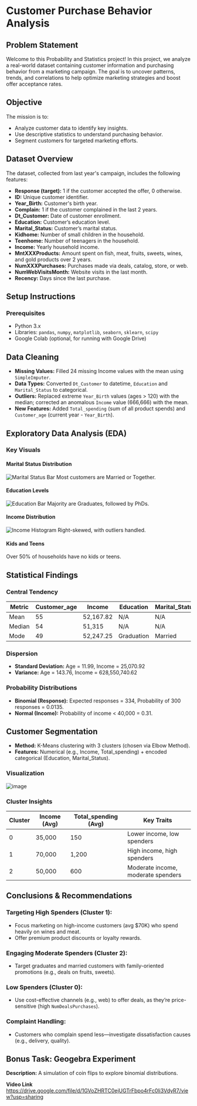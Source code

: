 # Customer Purchase Behavior Analysis

## Problem Statement
Welcome to this Probability and Statistics project! In this project, we analyze a real-world dataset containing customer information and purchasing behavior from a marketing campaign. The goal is to uncover patterns, trends, and correlations to help optimize marketing strategies and boost offer acceptance rates.

## Objective
The mission is to:
- Analyze customer data to identify key insights.
- Use descriptive statistics to understand purchasing behavior.
- Segment customers for targeted marketing efforts.

## Dataset Overview
The dataset, collected from last year's campaign, includes the following features:

- **Response (target):** 1 if the customer accepted the offer, 0 otherwise.
- **ID:** Unique customer identifier.
- **Year_Birth:** Customer's birth year.
- **Complain:** 1 if the customer complained in the last 2 years.
- **Dt_Customer:** Date of customer enrollment.
- **Education:** Customer’s education level.
- **Marital_Status:** Customer’s marital status.
- **Kidhome:** Number of small children in the household.
- **Teenhome:** Number of teenagers in the household.
- **Income:** Yearly household income.
- **MntXXXProducts:** Amount spent on fish, meat, fruits, sweets, wines, and gold products over 2 years.
- **NumXXXPurchases:** Purchases made via deals, catalog, store, or web.
- **NumWebVisitsMonth:** Website visits in the last month.
- **Recency:** Days since the last purchase.

## Setup Instructions
### Prerequisites
- Python 3.x
- Libraries: `pandas`, `numpy`, `matplotlib`, `seaborn`, `sklearn`, `scipy`
- Google Colab (optional, for running with Google Drive)


## Data Cleaning
- **Missing Values:** Filled 24 missing Income values with the mean using `SimpleImputer`.
- **Data Types:** Converted `Dt_Customer` to datetime, `Education` and `Marital_Status` to categorical.
- **Outliers:** Replaced extreme `Year_Birth` values (ages > 120) with the median; corrected an anomalous `Income` value (666,666) with the mean.
- **New Features:** Added `Total_spending` (sum of all product spends) and `Customer_age` (current year - `Year_Birth`).

## Exploratory Data Analysis (EDA)
### Key Visuals
#### Marital Status Distribution
![Marital Status Bar](#) <!-- Replace with actual plot -->
Most customers are Married or Together.

#### Education Levels
![Education Bar](#) <!-- Replace with actual plot -->
Majority are Graduates, followed by PhDs.

#### Income Distribution
![Income Histogram](#) <!-- Replace with actual plot -->
Right-skewed, with outliers handled.

#### Kids and Teens
Over 50% of households have no kids or teens.

## Statistical Findings
### Central Tendency
| Metric         | Customer_age | Income  | Education  | Marital_Status |
|--------------|--------------|---------|------------|---------------|
| Mean        | 55           | 52,167.82 | N/A        | N/A           |
| Median      | 54           | 51,315   | N/A        | N/A           |
| Mode        | 49           | 52,247.25 | Graduation | Married       |

### Dispersion
- **Standard Deviation:** Age = 11.99, Income = 25,070.92
- **Variance:** Age = 143.76, Income = 628,550,740.62

### Probability Distributions
- **Binomial (Response):** Expected responses = 334, Probability of 300 responses = 0.0135.
- **Normal (Income):** Probability of income < 40,000 = 0.31.

## Customer Segmentation
- **Method:** K-Means clustering with 3 clusters (chosen via Elbow Method).
- **Features:** Numerical (e.g., Income, Total_spending) + encoded categorical (Education, Marital_Status).

### Visualization
![image](https://github.com/user-attachments/assets/f961a197-9c61-44d7-a34f-0d24a2e7bac6)


### Cluster Insights
| Cluster | Income (Avg) | Total_spending (Avg) | Key Traits |
|---------|-------------|--------------------|-------------|
| 0       | 35,000      | 150                | Lower income, low spenders |
| 1       | 70,000      | 1,200              | High income, high spenders |
| 2       | 50,000      | 600                | Moderate income, moderate spenders |

## Conclusions & Recommendations
### Targeting High Spenders (Cluster 1):
- Focus marketing on high-income customers (avg $70K) who spend heavily on wines and meat.
- Offer premium product discounts or loyalty rewards.

### Engaging Moderate Spenders (Cluster 2):
- Target graduates and married customers with family-oriented promotions (e.g., deals on fruits, sweets).

### Low Spenders (Cluster 0):
- Use cost-effective channels (e.g., web) to offer deals, as they’re price-sensitive (high `NumDealsPurchases`).

### Complaint Handling:
- Customers who complain spend less—investigate dissatisfaction causes (e.g., delivery, quality).

## Bonus Task: Geogebra Experiment
**Description:** A simulation of coin flips to explore binomial distributions.

**Video Link**
https://drive.google.com/file/d/1GVoZHRTC0ejUGTrFbpo4rFc0li3VdyR7/view?usp=sharing
